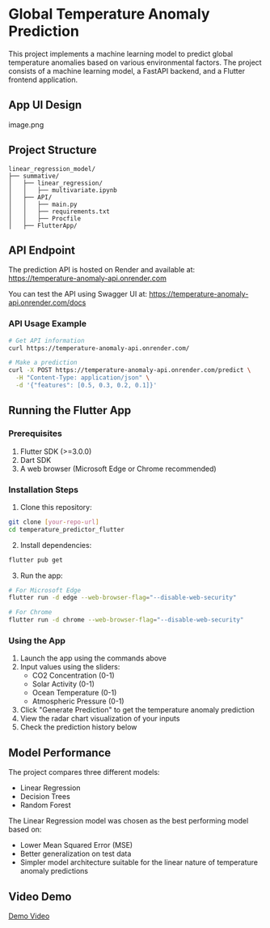 # Global Temperature Anomaly Prediction

This project implements a machine learning model to predict global temperature anomalies based on various environmental factors. The project consists of a machine learning model, a FastAPI backend, and a Flutter frontend application.
## App UI Design
image.png



## Project Structure
```
linear_regression_model/
├── summative/
│   ├── linear_regression/
│   │   ├── multivariate.ipynb
│   ├── API/
│   │   ├── main.py
│   │   ├── requirements.txt
│   │   ├── Procfile
│   ├── FlutterApp/
```

## API Endpoint
The prediction API is hosted on Render and available at:
https://temperature-anomaly-api.onrender.com

You can test the API using Swagger UI at:
https://temperature-anomaly-api.onrender.com/docs

### API Usage Example
```bash
# Get API information
curl https://temperature-anomaly-api.onrender.com/

# Make a prediction
curl -X POST https://temperature-anomaly-api.onrender.com/predict \
  -H "Content-Type: application/json" \
  -d '{"features": [0.5, 0.3, 0.2, 0.1]}'
```

## Running the Flutter App

### Prerequisites
1. Flutter SDK (>=3.0.0)
2. Dart SDK
3. A web browser (Microsoft Edge or Chrome recommended)

### Installation Steps
1. Clone this repository:
```bash
git clone [your-repo-url]
cd temperature_predictor_flutter
```

2. Install dependencies:
```bash
flutter pub get
```

3. Run the app:
```bash
# For Microsoft Edge
flutter run -d edge --web-browser-flag="--disable-web-security"

# For Chrome
flutter run -d chrome --web-browser-flag="--disable-web-security"
```

### Using the App
1. Launch the app using the commands above
2. Input values using the sliders:
   - CO2 Concentration (0-1)
   - Solar Activity (0-1)
   - Ocean Temperature (0-1)
   - Atmospheric Pressure (0-1)
3. Click "Generate Prediction" to get the temperature anomaly prediction
4. View the radar chart visualization of your inputs
5. Check the prediction history below

## Model Performance
The project compares three different models:
- Linear Regression
- Decision Trees
- Random Forest

The Linear Regression model was chosen as the best performing model based on:
- Lower Mean Squared Error (MSE)
- Better generalization on test data
- Simpler model architecture suitable for the linear nature of temperature anomaly predictions

## Video Demo
[Demo Video](https://docs.google.com/document/d/13s9qF54S_UDDHkaU5DtYedcdbeR6waaSgwVnuCjj-v0/edit?usp=sharing)